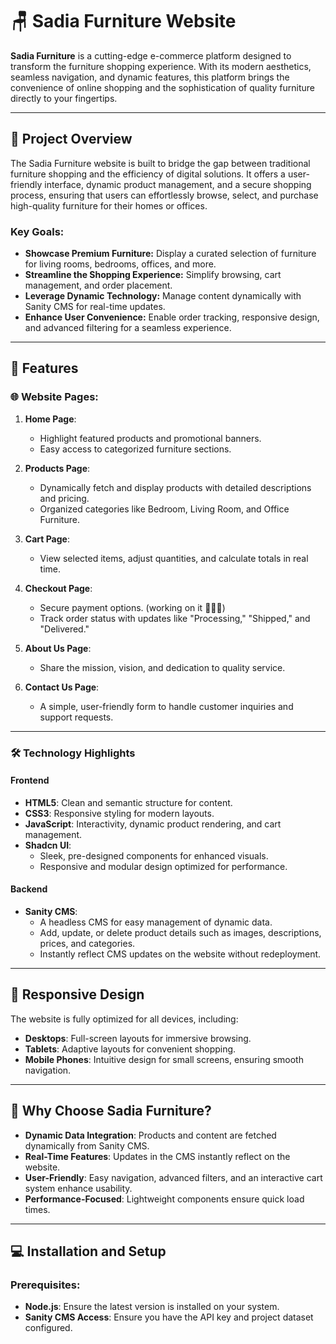# 🪑 Sadia Furniture Website  

**Sadia Furniture** is a cutting-edge e-commerce platform designed to transform the furniture shopping experience. With its modern aesthetics, seamless navigation, and dynamic features, this platform brings the convenience of online shopping and the sophistication of quality furniture directly to your fingertips.  

---

## 🌟 Project Overview  

The Sadia Furniture website is built to bridge the gap between traditional furniture shopping and the efficiency of digital solutions. It offers a user-friendly interface, dynamic product management, and a secure shopping process, ensuring that users can effortlessly browse, select, and purchase high-quality furniture for their homes or offices.  

### Key Goals:  
- **Showcase Premium Furniture:** Display a curated selection of furniture for living rooms, bedrooms, offices, and more.  
- **Streamline the Shopping Experience:** Simplify browsing, cart management, and order placement.  
- **Leverage Dynamic Technology:** Manage content dynamically with Sanity CMS for real-time updates.  
- **Enhance User Convenience:** Enable order tracking, responsive design, and advanced filtering for a seamless experience.  

---

## 🚀 Features  

### 🌐 Website Pages:  
1. **Home Page**:  
   - Highlight featured products and promotional banners.  
   - Easy access to categorized furniture sections.  

2. **Products Page**:  
   - Dynamically fetch and display products with detailed descriptions and pricing.  
   - Organized categories like Bedroom, Living Room, and Office Furniture.  

3. **Cart Page**:  
   - View selected items, adjust quantities, and calculate totals in real time.  

4. **Checkout Page**:  
   - Secure payment options.  (working on it 🌟🌟🌟)
   - Track order status with updates like "Processing," "Shipped," and "Delivered."  

5. **About Us Page**:  
   - Share the mission, vision, and dedication to quality service.  

6. **Contact Us Page**:  
   - A simple, user-friendly form to handle customer inquiries and support requests.  

---

### 🛠️ Technology Highlights  

#### Frontend  
- **HTML5**: Clean and semantic structure for content.  
- **CSS3**: Responsive styling for modern layouts.  
- **JavaScript**: Interactivity, dynamic product rendering, and cart management.  
- **Shadcn UI**:  
   - Sleek, pre-designed components for enhanced visuals.  
   - Responsive and modular design optimized for performance.  

#### Backend  
- **Sanity CMS**:  
   - A headless CMS for easy management of dynamic data.  
   - Add, update, or delete product details such as images, descriptions, prices, and categories.  
   - Instantly reflect CMS updates on the website without redeployment.  

---

## 📱 Responsive Design  

The website is fully optimized for all devices, including:  
- **Desktops**: Full-screen layouts for immersive browsing.  
- **Tablets**: Adaptive layouts for convenient shopping.  
- **Mobile Phones**: Intuitive design for small screens, ensuring smooth navigation.  

---

## 🎨 Why Choose Sadia Furniture?  

- **Dynamic Data Integration**: Products and content are fetched dynamically from Sanity CMS.  
- **Real-Time Features**: Updates in the CMS instantly reflect on the website.  
- **User-Friendly**: Easy navigation, advanced filters, and an interactive cart system enhance usability.  
- **Performance-Focused**: Lightweight components ensure quick load times.  

---

## 💻 Installation and Setup  

### Prerequisites:  
- **Node.js**: Ensure the latest version is installed on your system.  
- **Sanity CMS Access**: Ensure you have the API key and project dataset configured.  


